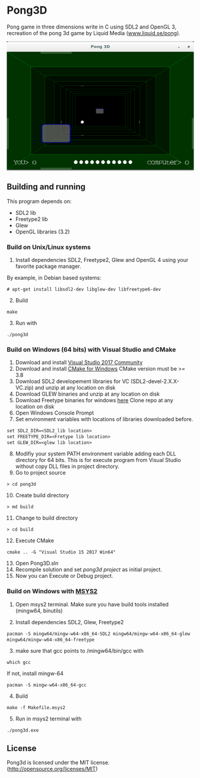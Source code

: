 # Pong3D

Pong game in three dimensions write in C using SDL2 and OpenGL 3, recreation of the pong 3d game by Liquid Media (www.liquid.se/pong).

![Pong3D](screenshot.png)

## Building and running

This program depends on:

* SDL2 lib
* Freetype2 lib
* Glew
* OpenGL libraries (3.2)


### Build on Unix/Linux systems

1. Install dependencies SDL2, Freetype2, Glew and OpenGL 4 using your favorite package manager.

By example, in Debian based systems:

```
# apt-get install libsdl2-dev libglew-dev libfreetype6-dev
```

2. Build
```
make
```

3. Run with
```
./pong3d
```

### Build on Windows (64 bits) with Visual Studio and CMake

1. Download and install [Visual Studio 2017 Community](https://www.visualstudio.com/thank-you-downloading-visual-studio/?sku=Community&rel=15)
2. Download and install [CMake for Windows](https://cmake.org/download/) CMake version must be >= 3.8
3. Download SDL2 developement libraries for VC (SDL2-devel-2.X.X-VC.zip) and unzip at any location on disk
4. Download GLEW binaries and unzip at any location on disk
5. Download Freetype binaries for windows [here](https://github.com/ubawurinna/freetype-windows-binaries) Clone repo at any location on disk
6. Open Windows Console Prompt
7. Set environment variables with locations of libraries downloaded before.

```
set SDL2_DIR=<SDL2_lib location>
set FREETYPE_DIR=<Fretype lib location>
set GLEW_DIR=<glew lib location>
```
8. Modifiy your system PATH environment variable adding each DLL directory for 64 bits. This is for execute program from Visual Studio without copy DLL files in project directory.
9. Go to project source

```
> cd pong3d
```

10. Create build directory

```
> md build
```

11. Change to build directory

```
> cd build
```

12. Execute CMake

```
cmake .. -G "Visual Studio 15 2017 Win64"
```

13. Open Pong3D.sln
14. Recompile solution and set *pong3d project* as initial project.
15. Now you can Execute or Debug project.

### Build on Windows with [MSYS2](https://www.msys2.org/)

1. Open msys2 terminal. Make sure you have build tools installed (mingw64, binutils)

2. Install dependencies SDL2, Glew, Freetype2

```
pacman -S mingw64/mingw-w64-x86_64-SDL2 mingw64/mingw-w64-x86_64-glew mingw64/mingw-w64-x86_64-freetype
```
3. make sure that gcc points to /mingw64/bin/gcc with

```
which gcc
```

If not, install mingw-64

```
pacman -S mingw-w64-x86_64-gcc
```

4. Build

```
make -f Makefile.msys2
```

5. Run in msys2 terminal with

```
./pong3d.exe
```


## License

Pong3d is licensed under the MIT license. (http://opensource.org/licenses/MIT)
